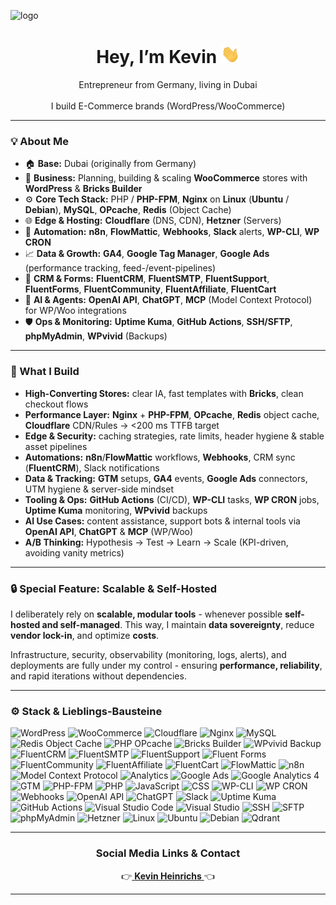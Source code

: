 ![logo](https://github.com/kevinheinrichs/kevinheinrichs/blob/main/kevinheinrichs-dubai.png?raw=true)
<h1 align="center">Hey, I’m Kevin <img src="https://github.com/kevinheinrichs/kevinheinrichs/blob/main/wave.gif?raw=true" width="30"></h1>

<p align="center">
  Entrepreneur from Germany, living in Dubai<br><br>
  I build E-Commerce brands (WordPress/WooCommerce)
</p>

---

### 💡 About Me
- 🏠 **Base:** Dubai (originally from Germany)  
- 🛒 **Business:** Planning, building & scaling **WooCommerce** stores with **WordPress** & **Bricks Builder**
- ⚙️ **Core Tech Stack:** PHP / **PHP-FPM**, **Nginx** on **Linux** (**Ubuntu** / **Debian**), **MySQL**, **OPcache**, **Redis** (Object Cache)
- 🌐 **Edge & Hosting:** **Cloudflare** (DNS, CDN), **Hetzner** (Servers)
- 🔄 **Automation:** **n8n**, **FlowMattic**, **Webhooks**, **Slack** alerts, **WP-CLI**, **WP CRON**
- 📈 **Data & Growth:** **GA4**, **Google Tag Manager**, **Google Ads** (performance tracking, feed-/event-pipelines)
- 🧩 **CRM & Forms:** **FluentCRM**, **FluentSMTP**, **FluentSupport**, **FluentForms**, **FluentCommunity**, **FluentAffiliate**, **FluentCart**
- 🧠 **AI & Agents:** **OpenAI API**, **ChatGPT**, **MCP** (Model Context Protocol) for WP/Woo integrations
- 🛡️ **Ops & Monitoring:** **Uptime Kuma**, **GitHub Actions**, **SSH/SFTP**, **phpMyAdmin**, **WPvivid** (Backups)

---

### 🧱 What I Build
- **High-Converting Stores:** clear IA, fast templates with **Bricks**, clean checkout flows
- **Performance Layer:** **Nginx** + **PHP-FPM**, **OPcache**, **Redis** object cache, **Cloudflare** CDN/Rules → <200 ms TTFB target
- **Edge & Security:** caching strategies, rate limits, header hygiene & stable asset pipelines
- **Automations:** **n8n**/**FlowMattic** workflows, **Webhooks**, CRM sync (**FluentCRM**), Slack notifications
- **Data & Tracking:** **GTM** setups, **GA4** events, **Google Ads** connectors, UTM hygiene & server-side mindset
- **Tooling & Ops:** **GitHub Actions** (CI/CD), **WP-CLI** tasks, **WP CRON** jobs, **Uptime Kuma** monitoring, **WPvivid** backups
- **AI Use Cases:** content assistance, support bots & internal tools via **OpenAI API**, **ChatGPT** & **MCP** (WP/Woo)
- **A/B Thinking:** Hypothesis → Test → Learn → Scale (KPI-driven, avoiding vanity metrics)

---

### 🔒 Special Feature: Scalable & Self-Hosted
I deliberately rely on **scalable, modular tools** - whenever possible **self-hosted and self-managed**. This way, I maintain **data sovereignty**, reduce **vendor lock-in**, and optimize **costs**.

Infrastructure, security, observability (monitoring, logs, alerts), and deployments are fully under my control - ensuring **performance, reliability**, and rapid iterations without dependencies.

---

### ⚙️ Stack & Lieblings-Bausteine
<p>
  <img src="https://img.shields.io/badge/WordPress-21759B?logo=wordpress&logoColor=white" alt="WordPress" />
  <img src="https://img.shields.io/badge/WooCommerce-96588A?logo=woocommerce&logoColor=white" alt="WooCommerce" />
  <img src="https://img.shields.io/badge/Cloudflare-F38020?logo=cloudflare&logoColor=white" alt="Cloudflare" />
  <img src="https://img.shields.io/badge/Nginx-009639?logo=nginx&logoColor=white" alt="Nginx" />
  <img src="https://img.shields.io/badge/MySQL-4479A1?logo=mysql&logoColor=white" alt="MySQL" />
  <img src="https://img.shields.io/badge/Redis-DC382D?logo=redis&logoColor=white" alt="Redis Object Cache" />
  <img src="https://img.shields.io/badge/OPcache-1E293B" alt="PHP OPcache" />
  <img src="https://img.shields.io/badge/Bricks%20Builder-f97316" alt="Bricks Builder" />
  <img src="https://img.shields.io/badge/WPvivid%20Backup-0EA5E9" alt="WPvivid Backup" />
  <img src="https://img.shields.io/badge/FluentCRM-111111" alt="FluentCRM" />
  <img src="https://img.shields.io/badge/FluentSMTP-0b7285" alt="FluentSMTP" />
  <img src="https://img.shields.io/badge/FluentSupport-1E293B" alt="FluentSupport" />
  <img src="https://img.shields.io/badge/FluentForms-16A34A" alt="Fluent Forms" />
  <img src="https://img.shields.io/badge/FluentCommunity-7C3AED" alt="FluentCommunity" />
  <img src="https://img.shields.io/badge/FluentAffiliate-111827" alt="FluentAffiliate" />
  <img src="https://img.shields.io/badge/FluentCart-111111" alt="FluentCart" />
  <img src="https://img.shields.io/badge/FlowMattic-0b7285" alt="FlowMattic" />
  <img src="https://img.shields.io/badge/n8n-AE275F?logo=n8n&logoColor=white" alt="n8n" />
  <img src="https://img.shields.io/badge/MCP-0A0A0A" alt="Model Context Protocol" />
  <img src="https://img.shields.io/badge/Analytics-Data%20Driven-343a40" alt="Analytics" />
  <img src="https://img.shields.io/badge/Google%20Ads-4285F4?logo=googleads&logoColor=white" alt="Google Ads" />
  <img src="https://img.shields.io/badge/GA4-20232a?logo=googleanalytics&logoColor=white" alt="Google Analytics 4" />
  <img src="https://img.shields.io/badge/Google%20Tag%20Manager-246FDB?logo=googletagmanager&logoColor=white" alt="GTM" />
  <img src="https://img.shields.io/badge/PHP--FPM-4B5563" alt="PHP-FPM" />
  <img src="https://img.shields.io/badge/PHP-777BB4?logo=php&logoColor=white" alt="PHP" />
  <img src="https://img.shields.io/badge/JavaScript-F7DF1E?logo=javascript&logoColor=111" alt="JavaScript" />
  <img src="https://img.shields.io/badge/CSS-1572B6?logo=css3&logoColor=white" alt="CSS" />
  <img src="https://img.shields.io/badge/WP--CLI-23282D" alt="WP-CLI" />
  <img src="https://img.shields.io/badge/WP%20CRON-374151" alt="WP CRON" />
  <img src="https://img.shields.io/badge/Webhooks-111111" alt="Webhooks" />
  <img src="https://img.shields.io/badge/OpenAI%20API-000000?logo=openai&logoColor=white" alt="OpenAI API" />
  <img src="https://img.shields.io/badge/ChatGPT-000000?logo=openai&logoColor=white" alt="ChatGPT" />
  <img src="https://img.shields.io/badge/Slack-4A154B?logo=slack&logoColor=white" alt="Slack" />
  <img src="https://img.shields.io/badge/Uptime%20Kuma-0ea5e9" alt="Uptime Kuma" />
  <img src="https://img.shields.io/badge/GitHub%20Actions-2088FF?logo=githubactions&logoColor=white" alt="GitHub Actions" />
  <img src="https://img.shields.io/badge/Visual%20Studio%20Code-007ACC?logo=visualstudiocode&logoColor=white" alt="Visual Studio Code" />
  <img src="https://img.shields.io/badge/Visual%20Studio-5C2D91?logo=visualstudio&logoColor=white" alt="Visual Studio" />
  <img src="https://img.shields.io/badge/SSH-333333" alt="SSH" />
  <img src="https://img.shields.io/badge/SFTP-0EA5E9" alt="SFTP" />
  <img src="https://img.shields.io/badge/phpMyAdmin-F89820?logo=phpmyadmin&logoColor=white" alt="phpMyAdmin" />
  <img src="https://img.shields.io/badge/Hetzner-D50C2D?logo=hetzner&logoColor=white" alt="Hetzner" />
  <img src="https://img.shields.io/badge/Linux-000000?logo=linux&logoColor=white" alt="Linux" />
  <img src="https://img.shields.io/badge/Ubuntu-E95420?logo=ubuntu&logoColor=white" alt="Ubuntu" />
  <img src="https://img.shields.io/badge/Debian-A81D33?logo=debian&logoColor=white" alt="Debian" />
  <img src="https://img.shields.io/badge/Qdrant-FF4D5A?logo=qdrant&logoColor=white" alt="Qdrant" />
</p>

---

<h3 align="center">Social Media Links & Contact</h3>

<p align="center">
  👉<a href="https://www.kevinheinrichs.com" target="_blank">
    <b>Kevin Heinrichs</b>
  </a>👈
</p>

---
